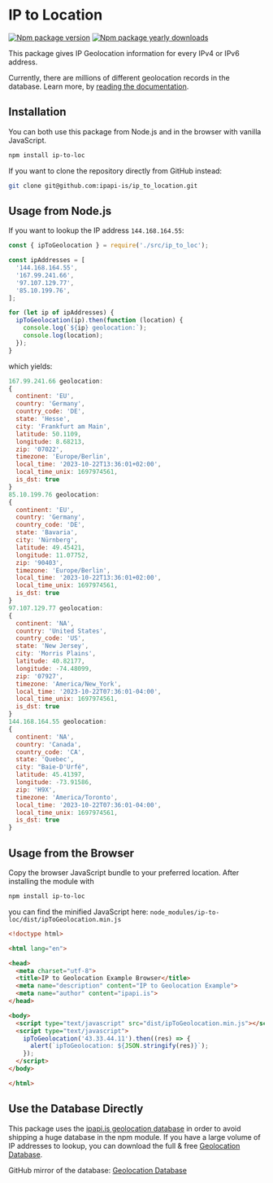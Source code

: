 # IP to Location

[![Npm package version](https://badgen.net/npm/v/ip-to-hosting)](https://www.npmjs.com/package/ip-to-hosting)
[![Npm package yearly downloads](https://badgen.net/npm/dy/ip-to-hosting)](https://npmjs.com/package/ip-to-hosting)

This package gives IP Geolocation information for every IPv4 or IPv6 address.

Currently, there are millions of different geolocation records in the database. Learn more, by [reading the documentation](https://ipapi.is/geolocation.html).

## Installation

You can both use this package from Node.js and in the browser with vanilla JavaScript.

```bash
npm install ip-to-loc
```

If you want to clone the repository directly from GitHub instead:

```bash
git clone git@github.com:ipapi-is/ip_to_location.git
```

## Usage from Node.js

If you want to lookup the IP address `144.168.164.55`:

```JavaScript
const { ipToGeolocation } = require('./src/ip_to_loc');

const ipAddresses = [
  '144.168.164.55',
  '167.99.241.66',
  '97.107.129.77',
  '85.10.199.76',
];

for (let ip of ipAddresses) {
  ipToGeolocation(ip).then(function (location) {
    console.log(`${ip} geolocation:`);
    console.log(location);
  });
}
```

which yields:

```JavaScript
167.99.241.66 geolocation:
{
  continent: 'EU',
  country: 'Germany',
  country_code: 'DE',
  state: 'Hesse',
  city: 'Frankfurt am Main',
  latitude: 50.1109,
  longitude: 8.68213,
  zip: '07022',
  timezone: 'Europe/Berlin',
  local_time: '2023-10-22T13:36:01+02:00',
  local_time_unix: 1697974561,
  is_dst: true
}
85.10.199.76 geolocation:
{
  continent: 'EU',
  country: 'Germany',
  country_code: 'DE',
  state: 'Bavaria',
  city: 'Nürnberg',
  latitude: 49.45421,
  longitude: 11.07752,
  zip: '90403',
  timezone: 'Europe/Berlin',
  local_time: '2023-10-22T13:36:01+02:00',
  local_time_unix: 1697974561,
  is_dst: true
}
97.107.129.77 geolocation:
{
  continent: 'NA',
  country: 'United States',
  country_code: 'US',
  state: 'New Jersey',
  city: 'Morris Plains',
  latitude: 40.82177,
  longitude: -74.48099,
  zip: '07927',
  timezone: 'America/New_York',
  local_time: '2023-10-22T07:36:01-04:00',
  local_time_unix: 1697974561,
  is_dst: true
}
144.168.164.55 geolocation:
{
  continent: 'NA',
  country: 'Canada',
  country_code: 'CA',
  state: 'Quebec',
  city: "Baie-D'Urfé",
  latitude: 45.41397,
  longitude: -73.91586,
  zip: 'H9X',
  timezone: 'America/Toronto',
  local_time: '2023-10-22T07:36:01-04:00',
  local_time_unix: 1697974561,
  is_dst: true
}
```

## Usage from the Browser

Copy the browser JavaScript bundle to your preferred location. After installing the module with

```bash
npm install ip-to-loc
```

you can find the minified JavaScript here: `node_modules/ip-to-loc/dist/ipToGeolocation.min.js`

```html
<!doctype html>

<html lang="en">

<head>
  <meta charset="utf-8">
  <title>IP to Geolocation Example Browser</title>
  <meta name="description" content="IP to Geolocation Example">
  <meta name="author" content="ipapi.is">
</head>

<body>
  <script type="text/javascript" src="dist/ipToGeolocation.min.js"></script>
  <script type="text/javascript">
    ipToGeolocation('43.33.44.11').then((res) => {
      alert(`ipToGeolocation: ${JSON.stringify(res)}`);
    });
  </script>
</body>

</html>
```

## Use the Database Directly

This package uses the [ipapi.is geolocation database](https://ipapi.is/geolocation.html) in order to avoid shipping a huge database in the npm module. If you have a large volume of IP addresses to lookup, you can download the full & free [Geolocation Database](https://ipapi.is/geolocation.html).

GitHub mirror of the database: [Geolocation Database](https://github.com/ipapi-is/ipapi/tree/main/databases)
